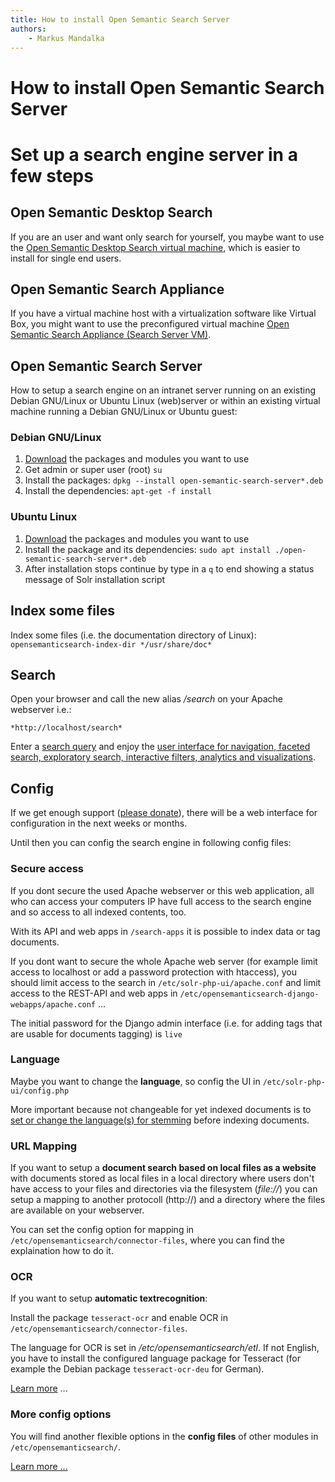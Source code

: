 ```yaml
---
title: How to install Open Semantic Search Server
authors:
    - Markus Mandalka
---
```


# How to install Open Semantic Search Server


# Set up a search engine server in a few steps


## Open Semantic Desktop Search



If you are an user and want only search for yourself, you maybe want to use the [Open Semantic Desktop Search virtual machine](../../../desktop_search), which is easier to install for single end users.


## Open Semantic Search Appliance


If you have a virtual machine host with a virtualization software like Virtual Box, you might want to use the preconfigured virtual machine [Open Semantic Search Appliance (Search Server VM)](../search_appliance).

## Open Semantic Search Server



How to setup a search engine on an intranet server running on an existing Debian GNU/Linux or Ubuntu Linux (web)server or within an existing virtual machine running a Debian GNU/Linux or Ubuntu guest:


### Debian GNU/Linux


1. [Download](../../../../download) the packages and modules you want to use
2. Get admin or super user (root)
`su`
3. Install the packages:
`dpkg --install open-semantic-search-server*.deb`
4. Install the dependencies:
`apt-get -f install`


### Ubuntu Linux


1. [Download](../../../../download) the packages and modules you want to use
2. Install the package and its dependencies:
`sudo apt install ./open-semantic-search-server*.deb`
3. After installation stops continue by type in a `q` to end showing a status message of Solr installation script


## Index some files


Index some files (i.e. the documentation directory of Linux):
`opensemanticsearch-index-dir */usr/share/doc*`
## Search


Open your browser and call the new alias */search* on your Apache webserver i.e.:

`*http://localhost/search*`

Enter a [search query](../../../search/operators) and enjoy the [user interface for navigation, faceted search, exploratory search, interactive filters, analytics and visualizations](../../../search).



## Config


If we get enough support ([please donate](../../../../donate)), there will be a web interface for configuration in the next weeks or months.

Until then you can config the search engine in following config files:

### Secure access


If you dont secure the used Apache webserver or this web application, all who can access your computers IP have full access to the search engine and so access to all indexed contents, too.

With its API and web apps in `/search-apps` it is possible to index data or tag documents.

If you dont want to secure the whole Apache web server (for example limit access to localhost or add a password protection with htaccess), you should limit access to the search in `/etc/solr-php-ui/apache.conf` and limit access to the REST-API and web apps in `/etc/opensemanticsearch-django-webapps/apache.conf` ...

The initial password for the Django admin interface (i.e. for adding tags that are usable for documents tagging) is `live`
### Language


Maybe you want to change the **language**, so config the UI in `/etc/solr-php-ui/config.php`

More important because not changeable for yet indexed documents is to [set or change the language(s) for stemming](../../config/stemming) before indexing documents.

### URL Mapping


If you want to setup a **document search based on local files as a website** with documents stored as local files in a local directory where users don't have access to your files and directories via the filesystem (*file://*) you can setup a mapping to another protocoll (http://) and a directory where the files are available on your webserver.

You can set the config option for mapping in `/etc/opensemanticsearch/connector-files`, where you can find the explaination how to do it.

### OCR


If you want to setup **automatic textrecognition**:

Install the package `tesseract-ocr` and enable OCR in `/etc/opensemanticsearch/connector-files`.

The language for OCR is set in */etc/opensemanticsearch/etl*. If not English, you have to install the configured language package for Tesseract (for example the Debian package `tesseract-ocr-deu` for German).

[Learn more](../../config) ...

### More config options


You will find another flexible options in the **config files** of other modules in `/etc/opensemanticsearch/`.

[Learn more ...](../../config)